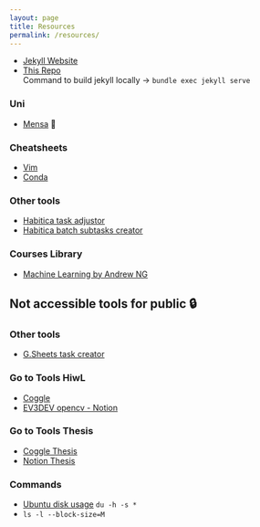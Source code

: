 ```yaml
---
layout: page
title: Resources
permalink: /resources/
---
```



- [Jekyll Website](https://docs.github.com/en/pages/setting-up-a-github-pages-site-with-jekyll/adding-content-to-your-github-pages-site-using-jekyll)<br>
- [This Repo](https://github.com/sachinkmohan/sachinkmohan.github.io) <br>
Command to build jekyll locally -> `bundle exec jekyll serve`

### Uni
- [Mensa](https://www.studierendenwerk-kaiserslautern.de/kaiserslautern/essen-und-trinken/tu-kaiserslautern/mensa/) 🍱

### Cheatsheets
- [Vim](https://vim.rtorr.com/) <br>
- [Conda](https://docs.conda.io/projects/conda/en/4.6.0/_downloads/52a95608c49671267e40c689e0bc00ca/conda-cheatsheet.pdf)

### Other tools
- [Habitica task adjustor](https://oldgods.net/habitica/task_adjustor.html) <br> 
- [Habitica batch subtasks creator](https://codepen.io/greatghoul/full/ZjjKJP)

### Courses Library
- [Machine Learning by Andrew NG](https://www.coursera.org/learn/machine-learning/home/welcome)

## Not accessible tools for public 🔒
### Other tools
- [G.Sheets task creator](https://docs.google.com/spreadsheets/d/1RK1SH3T-rGVkbDTJH6K5AMJ-htiDcDbL66wjA_KUANU/edit#gid=1519701331)
### Go to Tools HiwL
- [Coggle](https://coggle.it/folder/60e5a2369aec02be916e9da6?org=0)<br>
- [EV3DEV opencv - Notion](https://www.notion.so/EV3Dev-OpenCV-ac539198557648dab077a2b66bc13ee5)

### Go to Tools Thesis
- [Coggle Thesis](https://coggle.it/folder/60d99f557892e421a3381180?org=0)<br>
- [Notion Thesis](https://www.notion.so/Thesis-afad72b0dfa0482e8af4e4fda7a0580c)

### Commands 
- [Ubuntu disk usage](https://www.howtogeek.com/409611/how-to-view-free-disk-space-and-disk-usage-from-the-linux-terminal/) `du -h -s *`
- `ls -l --block-size=M`

